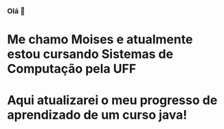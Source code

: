 ### Olá 👋
# Me chamo Moises e atualmente estou cursando Sistemas de Computação pela UFF
# Aqui atualizarei o meu progresso de aprendizado de um curso java!

<!--
**msgodinho/msgodinho** is a ✨ _special_ ✨ repository because its `README.md` (this file) appears on your GitHub profile.

Here are some ideas to get you started:

- 🔭 I’m currently working on ...
- 🌱 I’m currently learning ...
- 👯 I’m looking to collaborate on ...
- 🤔 I’m looking for help with ...
- 💬 Ask me about ...
- 📫 How to reach me: ...
- 😄 Pronouns: ...
- ⚡ Fun fact: ...
-->
